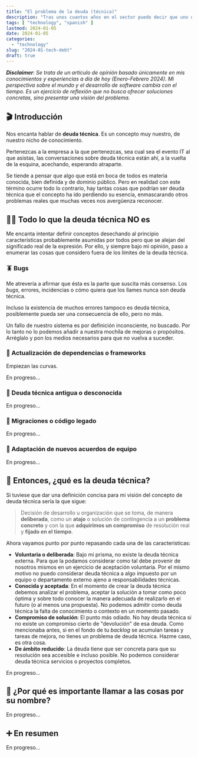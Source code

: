 ```yaml
---
title: "El problema de la deuda (técnica)"
description: "Tras unos cuantos años en el sector puedo decir que uno de los conceptos que siempre te acompaña es el de la deuda técnica. La pregunta que me hago siempre es: ¿sabemos realmente lo que ES y cómo identificarla?"
tags: [ "technology", "spanish" ]
lastmod: 2024-01-05
date: 2024-01-05
categories:
  - "technology"
slug: "2024-01-tech-debt"
draft: true
---
```


_**Disclaimer**: Se trata de un artículo de opinión basado únicamente en mis conocimientos y experiencias a día de hoy (Enero-Febrero 2024). Mi perspectiva sobre el mundo y el desarrollo de software cambia con el tiempo. Es un ejercicio de reflexión que no busca ofrecer soluciones concretas, sino presentar una visión del problema._

## 🎬 Introducción

Nos encanta hablar de **deuda técnica**. Es un concepto muy nuestro, de nuestro nicho de conocimiento.

Pertenezcas a la empresa a la que pertenezcas, sea cual sea el evento IT al que asistas, las conversaciones sobre deuda técnica están ahí, a la vuelta de la esquina, acechando, esperando atraparte.

Se tiende a pensar que algo que está en boca de todos es materia conocida, bien definida y de dominio público. Pero en realidad con este término ocurre todo lo contrario, hay tantas cosas que podrían ser deuda técnica que el concepto ha ido perdiendo su esencia, enmascarando otros problemas reales que muchas veces nos avergüenza reconocer.

## 🙅‍♀️ Todo lo que la deuda técnica NO es

Me encanta intentar definir conceptos desechando al principio características probablemente asumidas por todos pero que se alejan del significado real de la expresión. Por ello, y siempre bajo mi opinión, paso a enumerar las cosas que considero fuera de los límites de la deuda técnica.

### 🪳 Bugs

Me atrevería a afirmar que ésta es la parte que suscita más consenso. Los _bugs_, errores, incidencias o cómo quiera que los llames nunca son deuda técnica.

Incluso la existencia de muchos errores tampoco es deuda técnica, posiblemente pueda ser una consecuencia de ello, pero no más.

Un fallo de nuestro sistema es por definición inconsciente, no buscado. Por lo tanto no lo podemos añadir a nuestra mochila de mejoras o propósitos. Arréglalo y pon los medios necesarios para que no vuelva a suceder.

### 🔄 Actualización de dependencias o frameworks

Empiezan las curvas.

En progreso...

### 💾 Deuda técnica antigua o desconocida

En progreso...

### 🎁 Migraciones o código legado

En progreso...

### 🤝 Adaptación de nuevos acuerdos de equipo

En progreso...

## 🧐 Entonces, ¿qué es la deuda técnica?

Si tuviese que dar una definición concisa para mi visión del concepto de deuda técnica sería la que sigue:

> Decisión de desarrollo u organización que se toma, de manera **deliberada**, como un **atajo** o solución de contingencia a un **problema concreto** y con la que **adquirimos un compromiso** de resolución real y **fijado en el tiempo**.

Ahora vayamos punto por punto repasando cada una de las características:

- **Voluntaria o deliberada**: Bajo mi prisma, no existe la deuda técnica externa. Para que la podamos considerar como tal debe provenir de nosotros mismos en un ejercicio de aceptación voluntaria. Por el mismo motivo no puedo considerar deuda técnica a algo impuesto por un equipo o departamento externo ajeno a responsabilidades técnicas.
- **Conocida y aceptada**: En el momento de crear la deuda técnica debemos analizar el problema, aceptar la solución a tomar como poco óptima y sobre todo conocer la manera adecuada de realizarlo en el futuro (o al menos una propuesta). No podemos admitir como deuda técnica la falta de conocimiento o contexto en un momento pasado.
- **Compromiso de solución**: El punto más odiado. No hay deuda técnica si no existe un compromiso cierto de "devolución" de esa deuda. Como mencionaba antes, si en el fondo de tu _backlog_ se acumulan tareas y tareas de mejora, no tienes un problema de deuda técnica. Hazme caso, es otra cosa.
- **De ámbito reducido**: La deuda tiene que ser concreta para que su resolución sea accesible e incluso posible. No podemos considerar deuda técnica servicios o proyectos completos.

En progreso...

## 🤔 ¿Por qué es importante llamar a las cosas por su nombre?

En progreso...

## ➕ En resumen

En progreso...
